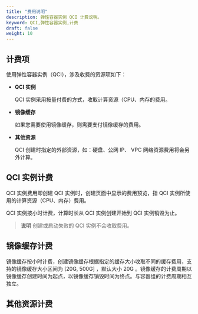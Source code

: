 ```yaml
---
title: "费用说明"
description: 弹性容器实例 QCI 计费说明。
keyword: QCI,弹性容器实例,计费
draft: false
weight: 10
---
```


## 计费项

使用弹性容器实例（QCI），涉及收费的资源项如下：

- **QCI 实例**

  QCI 实例采用按量付费的方式，收取计算资源（CPU、内存的费用。

- **镜像缓存**

  如果您需要使用镜像缓存，则需要支付镜像缓存的费用。

- **其他资源**

  QCI 创建时指定的外部资源，如：硬盘、公网 IP、 VPC 网络资源费用将会另外计算。


## QCI 实例计费

QCI 实例费用即创建 QCI 实例时，创建页面中显示的费用预览，指 QCI  实例所使用的计算资源（CPU、内存）费用。

QCI 实例按小时计费，计算时长从 QCI 实例创建开始到 QCI 实例销毁为止。

> **说明**
> 创建或启动失败的 QCI 实例不会收取费用。

## 镜像缓存计费

镜像缓存按小时计费，创建镜像缓存根据指定的缓存大小收取不同的缓存费用，支持的镜像缓存大小区间为 [20G, 500G] ，默认大小 20G 。镜像缓存的计费周期以镜像缓存创建时间为起点，以镜像缓存销毁时间为终点。与容器组的计费周期相互独立。

## 其他资源计费
